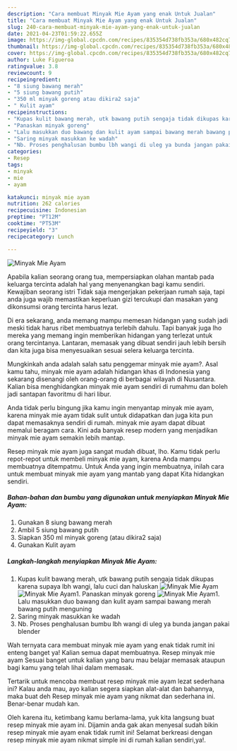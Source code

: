 ```yaml
---
description: "Cara membuat Minyak Mie Ayam yang enak Untuk Jualan"
title: "Cara membuat Minyak Mie Ayam yang enak Untuk Jualan"
slug: 240-cara-membuat-minyak-mie-ayam-yang-enak-untuk-jualan
date: 2021-04-23T01:59:22.655Z
image: https://img-global.cpcdn.com/recipes/835354d738fb353a/680x482cq70/minyak-mie-ayam-foto-resep-utama.jpg
thumbnail: https://img-global.cpcdn.com/recipes/835354d738fb353a/680x482cq70/minyak-mie-ayam-foto-resep-utama.jpg
cover: https://img-global.cpcdn.com/recipes/835354d738fb353a/680x482cq70/minyak-mie-ayam-foto-resep-utama.jpg
author: Luke Figueroa
ratingvalue: 3.8
reviewcount: 9
recipeingredient:
- "8 siung bawang merah"
- "5 siung bawang putih"
- "350 ml minyak goreng atau dikira2 saja"
- " Kulit ayam"
recipeinstructions:
- "Kupas kulit bawang merah, utk bawang putih sengaja tidak dikupas karena supaya lbh wangi, lalu cuci dan haluskan"
- "Panaskan minyak goreng"
- "Lalu masukkan duo bawang dan kulit ayam sampai bawang merah bawang putih menguning"
- "Saring minyak masukkan ke wadah"
- "Nb. Proses penghalusan bumbu lbh wangi di uleg ya bunda jangan pakai blender"
categories:
- Resep
tags:
- minyak
- mie
- ayam

katakunci: minyak mie ayam 
nutrition: 262 calories
recipecuisine: Indonesian
preptime: "PT12M"
cooktime: "PT53M"
recipeyield: "3"
recipecategory: Lunch

---
```



![Minyak Mie Ayam](https://img-global.cpcdn.com/recipes/835354d738fb353a/680x482cq70/minyak-mie-ayam-foto-resep-utama.jpg)

Apabila kalian seorang orang tua, mempersiapkan olahan mantab pada keluarga tercinta adalah hal yang menyenangkan bagi kamu sendiri. Kewajiban seorang istri Tidak saja mengerjakan pekerjaan rumah saja, tapi anda juga wajib memastikan keperluan gizi tercukupi dan masakan yang dikonsumsi orang tercinta harus lezat.

Di era  sekarang, anda memang mampu memesan hidangan yang sudah jadi meski tidak harus ribet membuatnya terlebih dahulu. Tapi banyak juga lho mereka yang memang ingin memberikan hidangan yang terlezat untuk orang tercintanya. Lantaran, memasak yang dibuat sendiri jauh lebih bersih dan kita juga bisa menyesuaikan sesuai selera keluarga tercinta. 



Mungkinkah anda adalah salah satu penggemar minyak mie ayam?. Asal kamu tahu, minyak mie ayam adalah hidangan khas di Indonesia yang sekarang disenangi oleh orang-orang di berbagai wilayah di Nusantara. Kalian bisa menghidangkan minyak mie ayam sendiri di rumahmu dan boleh jadi santapan favoritmu di hari libur.

Anda tidak perlu bingung jika kamu ingin menyantap minyak mie ayam, karena minyak mie ayam tidak sulit untuk didapatkan dan juga kita pun dapat memasaknya sendiri di rumah. minyak mie ayam dapat dibuat memalui beragam cara. Kini ada banyak resep modern yang menjadikan minyak mie ayam semakin lebih mantap.

Resep minyak mie ayam juga sangat mudah dibuat, lho. Kamu tidak perlu repot-repot untuk membeli minyak mie ayam, karena Anda mampu membuatnya ditempatmu. Untuk Anda yang ingin membuatnya, inilah cara untuk membuat minyak mie ayam yang mantab yang dapat Kita hidangkan sendiri.

<!--inarticleads1-->

##### Bahan-bahan dan bumbu yang digunakan untuk menyiapkan Minyak Mie Ayam:

1. Gunakan 8 siung bawang merah
1. Ambil 5 siung bawang putih
1. Siapkan 350 ml minyak goreng (atau dikira2 saja)
1. Gunakan  Kulit ayam




<!--inarticleads2-->

##### Langkah-langkah menyiapkan Minyak Mie Ayam:

1. Kupas kulit bawang merah, utk bawang putih sengaja tidak dikupas karena supaya lbh wangi, lalu cuci dan haluskan
<img src="https://img-global.cpcdn.com/steps/4b6c07c47f56d183/160x128cq70/minyak-mie-ayam-langkah-memasak-1-foto.jpg" alt="Minyak Mie Ayam"><img src="https://img-global.cpcdn.com/steps/a06a8dcbd24a3eb4/160x128cq70/minyak-mie-ayam-langkah-memasak-1-foto.jpg" alt="Minyak Mie Ayam">1. Panaskan minyak goreng
<img src="https://img-global.cpcdn.com/steps/0b8f1cee9cffa64e/160x128cq70/minyak-mie-ayam-langkah-memasak-2-foto.jpg" alt="Minyak Mie Ayam">1. Lalu masukkan duo bawang dan kulit ayam sampai bawang merah bawang putih menguning
1. Saring minyak masukkan ke wadah
1. Nb. Proses penghalusan bumbu lbh wangi di uleg ya bunda jangan pakai blender




Wah ternyata cara membuat minyak mie ayam yang enak tidak rumit ini enteng banget ya! Kalian semua dapat membuatnya. Resep minyak mie ayam Sesuai banget untuk kalian yang baru mau belajar memasak ataupun bagi kamu yang telah lihai dalam memasak.

Tertarik untuk mencoba membuat resep minyak mie ayam lezat sederhana ini? Kalau anda mau, ayo kalian segera siapkan alat-alat dan bahannya, maka buat deh Resep minyak mie ayam yang nikmat dan sederhana ini. Benar-benar mudah kan. 

Oleh karena itu, ketimbang kamu berlama-lama, yuk kita langsung buat resep minyak mie ayam ini. Dijamin anda gak akan menyesal sudah bikin resep minyak mie ayam enak tidak rumit ini! Selamat berkreasi dengan resep minyak mie ayam nikmat simple ini di rumah kalian sendiri,ya!.

